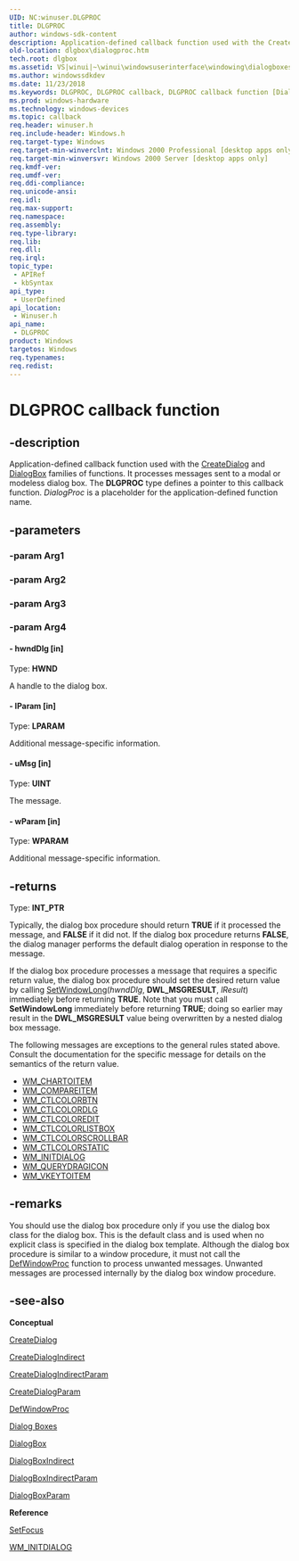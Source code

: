 ```yaml
---
UID: NC:winuser.DLGPROC
title: DLGPROC
author: windows-sdk-content
description: Application-defined callback function used with the CreateDialog and DialogBox families of functions.
old-location: dlgbox\dialogproc.htm
tech.root: dlgbox
ms.assetid: VS|winui|~\winui\windowsuserinterface\windowing\dialogboxes\dialogboxreference\dialogboxfunctions\dialogproc.htm
ms.author: windowssdkdev
ms.date: 11/23/2018
ms.keywords: DLGPROC, DLGPROC callback, DLGPROC callback function [Dialog Boxes], _win32_DialogProc, _win32_dialogproc_cpp, dlgbox.dialogproc, winui._win32_dialogproc, winuser/DLGPROC
ms.prod: windows-hardware
ms.technology: windows-devices
ms.topic: callback
req.header: winuser.h
req.include-header: Windows.h
req.target-type: Windows
req.target-min-winverclnt: Windows 2000 Professional [desktop apps only]
req.target-min-winversvr: Windows 2000 Server [desktop apps only]
req.kmdf-ver: 
req.umdf-ver: 
req.ddi-compliance: 
req.unicode-ansi: 
req.idl: 
req.max-support: 
req.namespace: 
req.assembly: 
req.type-library: 
req.lib: 
req.dll: 
req.irql: 
topic_type:
 - APIRef
 - kbSyntax
api_type:
 - UserDefined
api_location:
 - Winuser.h
api_name:
 - DLGPROC
product: Windows
targetos: Windows
req.typenames: 
req.redist: 
---
```


# DLGPROC callback function


## -description


Application-defined callback function used with the <a href="https://msdn.microsoft.com/9641daf4-2c38-49fb-b4fb-0e54491d095d">CreateDialog</a> and <a href="https://msdn.microsoft.com/0b28b084-e519-4114-9950-0aebf089b0c8">DialogBox</a> families of functions. It processes messages sent to a modal or modeless dialog box. The <b>DLGPROC</b> type defines a pointer to this callback function. <i>DialogProc</i> is a placeholder for the application-defined function name. 


## -parameters




### -param Arg1


### -param Arg2


### -param Arg3


### -param Arg4








#### - hwndDlg [in]

Type: <b>HWND</b>

A handle to the dialog box. 


#### - lParam [in]

Type: <b>LPARAM</b>

Additional message-specific information. 


#### - uMsg [in]

Type: <b>UINT</b>

The message. 


#### - wParam [in]

Type: <b>WPARAM</b>

Additional message-specific information. 


## -returns



Type: <b>INT_PTR</b>

Typically, the dialog box procedure should return <b>TRUE</b> if it processed the message, and <b>FALSE</b> if it did not. If the dialog box procedure returns <b>FALSE</b>, the dialog manager performs the default dialog operation in response to the message.

If the dialog box procedure processes a message that requires a specific return value, the dialog box procedure should set the desired return value by calling <a href="https://msdn.microsoft.com/75f6721f-188c-4daa-9410-6cb2d86869fc">SetWindowLong</a>(<i>hwndDlg</i>, <b>DWL_MSGRESULT</b>, <i>lResult</i>) immediately before returning <b>TRUE</b>. Note that you must call <b>SetWindowLong</b> immediately before returning <b>TRUE</b>; doing so earlier may result in the <b>DWL_MSGRESULT</b> value being overwritten by a nested dialog box message.

The following messages are exceptions to the general rules stated above. Consult the documentation for the specific message for details on the semantics of the return value.

<ul>
<li>
<a href="_win32_WM_CHARTOITEM">WM_CHARTOITEM</a>
</li>
<li>
<a href="_win32_WM_COMPAREITEM">WM_COMPAREITEM</a>
</li>
<li>
<a href="_win32_WM_CTLCOLORBTN">WM_CTLCOLORBTN</a>
</li>
<li>
<a href="https://msdn.microsoft.com/5b90ab3f-b751-486f-a0fa-33f791c31a26">WM_CTLCOLORDLG</a>
</li>
<li>
<a href="_win32_WM_CTLCOLOREDIT">WM_CTLCOLOREDIT</a>
</li>
<li>
<a href="_win32_WM_CTLCOLORLISTBOX">WM_CTLCOLORLISTBOX</a>
</li>
<li>
<a href="_win32_WM_CTLCOLORSCROLLBAR">WM_CTLCOLORSCROLLBAR</a>
</li>
<li>
<a href="_win32_WM_CTLCOLORSTATIC">WM_CTLCOLORSTATIC</a>
</li>
<li>
<a href="https://msdn.microsoft.com/bc4f4718-1dab-48db-ae3b-5a81a7be2644">WM_INITDIALOG</a>
</li>
<li>
<a href="https://msdn.microsoft.com/e4f0e638-f606-4745-888b-14a846c7fd37">WM_QUERYDRAGICON</a>
</li>
<li>
<a href="_win32_WM_VKEYTOITEM">WM_VKEYTOITEM</a>
</li>
</ul>



## -remarks



You should use the dialog box procedure only if you use the dialog box class for the dialog box. This is the default class and is used when no explicit class is specified in the dialog box template. Although the dialog box procedure is similar to a window procedure, it must not call the <a href="https://msdn.microsoft.com/fcc6b242-e152-4364-a977-b0441bec425f">DefWindowProc</a> function to process unwanted messages. Unwanted messages are processed internally by the dialog box window procedure. 




## -see-also




<b>Conceptual</b>



<a href="https://msdn.microsoft.com/9641daf4-2c38-49fb-b4fb-0e54491d095d">CreateDialog</a>



<a href="https://msdn.microsoft.com/b3bddf88-be6d-4aa3-9e23-257126bdfc15">CreateDialogIndirect</a>



<a href="https://msdn.microsoft.com/f8ed581b-992e-41b8-a2f5-906b9bafa578">CreateDialogIndirectParam</a>



<a href="https://msdn.microsoft.com/366d4035-d765-4600-87ca-5152c45f7fcd">CreateDialogParam</a>



<a href="https://msdn.microsoft.com/fcc6b242-e152-4364-a977-b0441bec425f">DefWindowProc</a>



<a href="https://msdn.microsoft.com/07ebee3c-5aa7-4b0d-b6cb-e642e01e1a88">Dialog Boxes</a>



<a href="https://msdn.microsoft.com/0b28b084-e519-4114-9950-0aebf089b0c8">DialogBox</a>



<a href="https://msdn.microsoft.com/0af783b3-804d-4075-8046-5109f37e275d">DialogBoxIndirect</a>



<a href="https://msdn.microsoft.com/ce241d7b-8775-4c0d-bb4b-87df5f58f8a8">DialogBoxIndirectParam</a>



<a href="https://msdn.microsoft.com/f6d6b80b-251f-44a0-9deb-e518af170b14">DialogBoxParam</a>



<b>Reference</b>



<a href="https://msdn.microsoft.com/88fc2959-007a-441d-8a02-19d775f28de9">SetFocus</a>



<a href="https://msdn.microsoft.com/bc4f4718-1dab-48db-ae3b-5a81a7be2644">WM_INITDIALOG</a>
 

 

